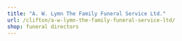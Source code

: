 ```yaml
---
title: "A. W. Lymn The Family Funeral Service Ltd."
url: /clifton/a-w-lymn-the-family-funeral-service-ltd/
shop: funeral directors
---
```

